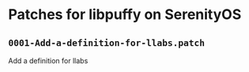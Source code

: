 # Patches for libpuffy on SerenityOS

## `0001-Add-a-definition-for-llabs.patch`

Add a definition for llabs


